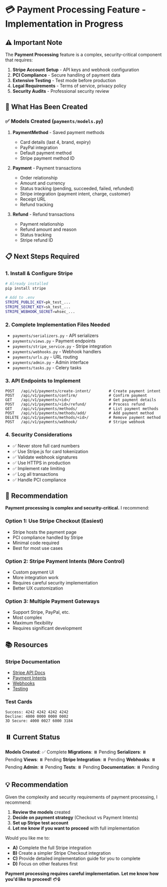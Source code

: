 # 💳 Payment Processing Feature - Implementation in Progress

## ⚠️ Important Note

The **Payment Processing** feature is a complex, security-critical component that requires:

1. **Stripe Account Setup** - API keys and webhook configuration
2. **PCI Compliance** - Secure handling of payment data
3. **Extensive Testing** - Test mode before production
4. **Legal Requirements** - Terms of service, privacy policy
5. **Security Audits** - Professional security review

## 🎯 What Has Been Created

### ✅ Models Created (`payments/models.py`)

1. **PaymentMethod** - Saved payment methods
   - Card details (last 4, brand, expiry)
   - PayPal integration
   - Default payment method
   - Stripe payment method ID

2. **Payment** - Payment transactions
   - Order relationship
   - Amount and currency
   - Status tracking (pending, succeeded, failed, refunded)
   - Stripe integration (payment intent, charge, customer)
   - Receipt URL
   - Refund tracking

3. **Refund** - Refund transactions
   - Payment relationship
   - Refund amount and reason
   - Status tracking
   - Stripe refund ID

## 📋 Next Steps Required

### 1. Install & Configure Stripe
```bash
# Already installed
pip install stripe

# Add to .env
STRIPE_PUBLIC_KEY=pk_test_...
STRIPE_SECRET_KEY=sk_test_...
STRIPE_WEBHOOK_SECRET=whsec_...
```

### 2. Complete Implementation Files Needed

- `payments/serializers.py` - API serializers
- `payments/views.py` - Payment endpoints
- `payments/stripe_service.py` - Stripe integration
- `payments/webhooks.py` - Webhook handlers
- `payments/urls.py` - URL routing
- `payments/admin.py` - Admin interface
- `payments/tasks.py` - Celery tasks

### 3. API Endpoints to Implement

```
POST   /api/v1/payments/create-intent/        # Create payment intent
POST   /api/v1/payments/confirm/              # Confirm payment
GET    /api/v1/payments/<id>/                 # Get payment details
POST   /api/v1/payments/<id>/refund/          # Process refund
GET    /api/v1/payments/methods/              # List payment methods
POST   /api/v1/payments/methods/add/          # Add payment method
DELETE /api/v1/payments/methods/<id>/         # Remove payment method
POST   /api/v1/payments/webhook/              # Stripe webhook
```

### 4. Security Considerations

- ✅ Never store full card numbers
- ✅ Use Stripe.js for card tokenization
- ✅ Validate webhook signatures
- ✅ Use HTTPS in production
- ✅ Implement rate limiting
- ✅ Log all transactions
- ✅ Handle PCI compliance

## 🚨 Recommendation

**Payment processing is complex and security-critical.** I recommend:

### Option 1: Use Stripe Checkout (Easiest)
- Stripe hosts the payment page
- PCI compliance handled by Stripe
- Minimal code required
- Best for most use cases

### Option 2: Stripe Payment Intents (More Control)
- Custom payment UI
- More integration work
- Requires careful security implementation
- Better UX customization

### Option 3: Multiple Payment Gateways
- Support Stripe, PayPal, etc.
- Most complex
- Maximum flexibility
- Requires significant development

## 📚 Resources

### Stripe Documentation
- [Stripe API Docs](https://stripe.com/docs/api)
- [Payment Intents](https://stripe.com/docs/payments/payment-intents)
- [Webhooks](https://stripe.com/docs/webhooks)
- [Testing](https://stripe.com/docs/testing)

### Test Cards
```
Success: 4242 4242 4242 4242
Decline: 4000 0000 0000 0002
3D Secure: 4000 0027 6000 3184
```

## ⏸️ Current Status

**Models Created**: ✅ Complete
**Migrations**: ⏸️ Pending
**Serializers**: ⏸️ Pending
**Views**: ⏸️ Pending
**Stripe Integration**: ⏸️ Pending
**Webhooks**: ⏸️ Pending
**Admin**: ⏸️ Pending
**Tests**: ⏸️ Pending
**Documentation**: ⏸️ Pending

## 💡 Recommendation

Given the complexity and security requirements of payment processing, I recommend:

1. **Review the models** created
2. **Decide on payment strategy** (Checkout vs Payment Intents)
3. **Set up Stripe test account**
4. **Let me know if you want to proceed** with full implementation

Would you like me to:
- **A)** Complete the full Stripe integration
- **B)** Create a simpler Stripe Checkout integration
- **C)** Provide detailed implementation guide for you to complete
- **D)** Focus on other features first

**Payment processing requires careful implementation. Let me know how you'd like to proceed!** 💳🔒
